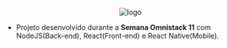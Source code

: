 <p align="center">
  <img src="https://raw.githubusercontent.com/LariTauana/be-the-hero-Semana-Omnistack/master/mobile/src/assets/logo@3x.png?raw=true" alt="logo"/>
</p>

- Projeto desenvolvido durante a **Semana Omnistack 11** com NodeJS(Back-end), React(Front-end) e React Native(Mobile).

